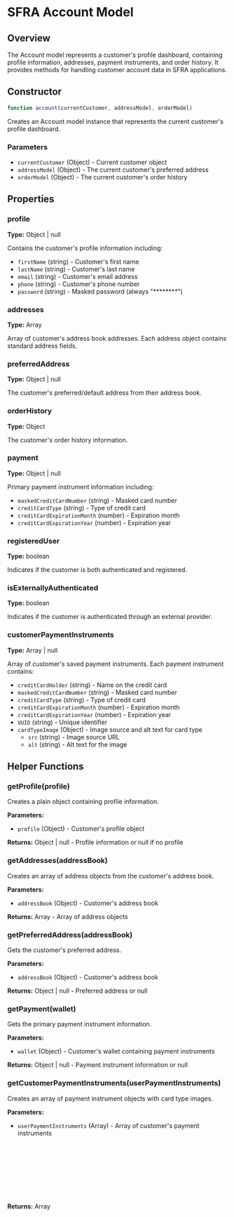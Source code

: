 # SFRA Account Model

## Overview

The Account model represents a customer's profile dashboard, containing profile information, addresses, payment instruments, and order history. It provides methods for handling customer account data in SFRA applications.

## Constructor

```javascript
function account(currentCustomer, addressModel, orderModel)
```

Creates an Account model instance that represents the current customer's profile dashboard.

### Parameters

- `currentCustomer` (Object) - Current customer object
- `addressModel` (Object) - The current customer's preferred address
- `orderModel` (Object) - The current customer's order history

## Properties

### profile
**Type:** Object | null

Contains the customer's profile information including:
- `firstName` (string) - Customer's first name
- `lastName` (string) - Customer's last name  
- `email` (string) - Customer's email address
- `phone` (string) - Customer's phone number
- `password` (string) - Masked password (always "********")

### addresses
**Type:** Array<Object>

Array of customer's address book addresses. Each address object contains standard address fields.

### preferredAddress
**Type:** Object | null

The customer's preferred/default address from their address book.

### orderHistory
**Type:** Object

The customer's order history information.

### payment
**Type:** Object | null

Primary payment instrument information including:
- `maskedCreditCardNumber` (string) - Masked card number
- `creditCardType` (string) - Type of credit card
- `creditCardExpirationMonth` (number) - Expiration month
- `creditCardExpirationYear` (number) - Expiration year

### registeredUser
**Type:** boolean

Indicates if the customer is both authenticated and registered.

### isExternallyAuthenticated
**Type:** boolean

Indicates if the customer is authenticated through an external provider.

### customerPaymentInstruments
**Type:** Array<Object> | null

Array of customer's saved payment instruments. Each payment instrument contains:
- `creditCardHolder` (string) - Name on the credit card
- `maskedCreditCardNumber` (string) - Masked card number
- `creditCardType` (string) - Type of credit card
- `creditCardExpirationMonth` (number) - Expiration month
- `creditCardExpirationYear` (number) - Expiration year
- `UUID` (string) - Unique identifier
- `cardTypeImage` (Object) - Image source and alt text for card type
  - `src` (string) - Image source URL
  - `alt` (string) - Alt text for the image

## Helper Functions

### getProfile(profile)
Creates a plain object containing profile information.

**Parameters:**
- `profile` (Object) - Customer's profile object

**Returns:** Object | null - Profile information or null if no profile

### getAddresses(addressBook)
Creates an array of address objects from the customer's address book.

**Parameters:**
- `addressBook` (Object) - Customer's address book

**Returns:** Array<Object> - Array of address objects

### getPreferredAddress(addressBook)
Gets the customer's preferred address.

**Parameters:**
- `addressBook` (Object) - Customer's address book

**Returns:** Object | null - Preferred address or null

### getPayment(wallet)
Gets the primary payment instrument information.

**Parameters:**
- `wallet` (Object) - Customer's wallet containing payment instruments

**Returns:** Object | null - Payment instrument information or null

### getCustomerPaymentInstruments(userPaymentInstruments)
Creates an array of payment instrument objects with card type images.

**Parameters:**
- `userPaymentInstruments` (Array) - Array of customer's payment instruments

**Returns:** Array<Object> - Array of formatted payment instruments

## Usage Example

```javascript
var AccountModel = require('*/cartridge/models/account');
var currentCustomer = customer;
var addressModel = null; // or specific address model
var orderModel = getOrderHistory();

var account = new AccountModel(currentCustomer, addressModel, orderModel);

// Access account properties
console.log(account.profile.email);
console.log(account.addresses.length);
console.log(account.registeredUser);
console.log(account.customerPaymentInstruments);
console.log(account.payment);
```

## Related Models

- **Address Model** - Used for address formatting
- **Order Model** - Used for order history
- **Payment Models** - Used for payment instrument handling
